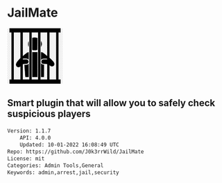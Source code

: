 # JailMate
<img src="https://raw.githubusercontent.com/J0k3rrWild/JailMate/8ce77262e51250b6b50b7d59763fbeb336faf769/icon.png" width="128" height="128" />

## Smart plugin that will allow you to safely check suspicious players
```properties
Version: 1.1.7
    API: 4.0.0
    Updated: 10-01-2022 16:08:49 UTC
Repo: https://github.com/J0k3rrWild/JailMate
License: mit
Categories: Admin Tools,General
Keywords: admin,arrest,jail,security
```